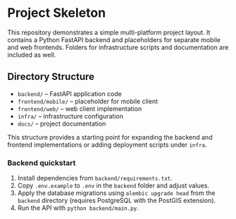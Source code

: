 # Project Skeleton

This repository demonstrates a simple multi-platform project layout. It contains a Python FastAPI backend and placeholders for separate mobile and web frontends. Folders for infrastructure scripts and documentation are included as well.

## Directory Structure

- `backend/` – FastAPI application code
- `frontend/mobile/` – placeholder for mobile client
- `frontend/web/` – web client implementation
- `infra/` – infrastructure configuration
- `docs/` – project documentation

This structure provides a starting point for expanding the backend and frontend implementations or adding deployment scripts under `infra`.

### Backend quickstart
1. Install dependencies from `backend/requirements.txt`.
2. Copy `.env.example` to `.env` in the `backend` folder and adjust values.
3. Apply the database migrations using `alembic upgrade head` from the
   `backend` directory (requires PostgreSQL with the PostGIS extension).
4. Run the API with `python backend/main.py`.
